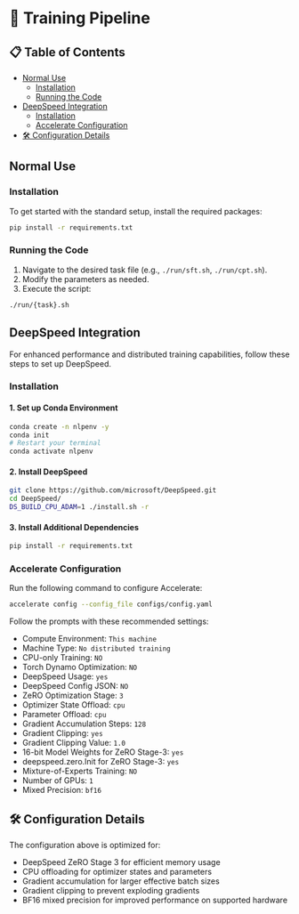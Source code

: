 # 🚀 Training Pipeline

## 📋 Table of Contents
- [Normal Use](#normal-use)
  - [Installation](#installation)
  - [Running the Code](#running-the-code)
- [DeepSpeed Integration](#deepspeed-integration)
  - [Installation](#installation-1)
  - [Accelerate Configuration](#accelerate-configuration)
- [🛠️ Configuration Details](#configuration-details)

## Normal Use

### Installation

To get started with the standard setup, install the required packages:

```bash
pip install -r requirements.txt
```

### Running the Code

1. Navigate to the desired task file (e.g., `./run/sft.sh`, `./run/cpt.sh`).
2. Modify the parameters as needed.
3. Execute the script:

```bash
./run/{task}.sh
```

## DeepSpeed Integration

For enhanced performance and distributed training capabilities, follow these steps to set up DeepSpeed.

### Installation

#### 1. Set up Conda Environment

```bash
conda create -n nlpenv -y
conda init
# Restart your terminal
conda activate nlpenv
```

#### 2. Install DeepSpeed

```bash
git clone https://github.com/microsoft/DeepSpeed.git
cd DeepSpeed/
DS_BUILD_CPU_ADAM=1 ./install.sh -r
```

#### 3. Install Additional Dependencies

```bash
pip install -r requirements.txt
```

### Accelerate Configuration

Run the following command to configure Accelerate:

```bash
accelerate config --config_file configs/config.yaml
```

Follow the prompts with these recommended settings:

- Compute Environment: `This machine`
- Machine Type: `No distributed training`
- CPU-only Training: `NO`
- Torch Dynamo Optimization: `NO`
- DeepSpeed Usage: `yes`
- DeepSpeed Config JSON: `NO`
- ZeRO Optimization Stage: `3`
- Optimizer State Offload: `cpu`
- Parameter Offload: `cpu`
- Gradient Accumulation Steps: `128`
- Gradient Clipping: `yes`
- Gradient Clipping Value: `1.0`
- 16-bit Model Weights for ZeRO Stage-3: `yes`
- deepspeed.zero.Init for ZeRO Stage-3: `yes`
- Mixture-of-Experts Training: `NO`
- Number of GPUs: `1`
- Mixed Precision: `bf16`

## 🛠️ Configuration Details

The configuration above is optimized for:
- DeepSpeed ZeRO Stage 3 for efficient memory usage
- CPU offloading for optimizer states and parameters
- Gradient accumulation for larger effective batch sizes
- Gradient clipping to prevent exploding gradients
- BF16 mixed precision for improved performance on supported hardware
